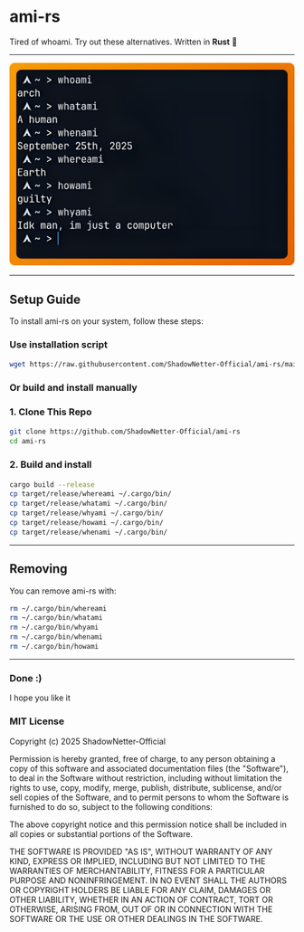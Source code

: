 # ami-rs

Tired of whoami. Try out these alternatives. Written in **Rust** 🦀

---

![Overview](screenshots/overview.png)

---

## Setup Guide

To install ami-rs on your system, follow these steps:

### Use installation script

```bash
wget https://raw.githubusercontent.com/ShadowNetter-Official/ami-rs/main/install.sh && sh install.sh
```

### Or build and install manually

### 1. Clone This Repo

```bash
git clone https://github.com/ShadowNetter-Official/ami-rs
cd ami-rs
```
### 2. Build and install

```bash
cargo build --release
cp target/release/whereami ~/.cargo/bin/
cp target/release/whatami ~/.cargo/bin/
cp target/release/whyami ~/.cargo/bin/
cp target/release/howami ~/.cargo/bin/
cp target/release/whenami ~/.cargo/bin/
```

---

## Removing

You can remove ami-rs with:

```bash
rm ~/.cargo/bin/whereami
rm ~/.cargo/bin/whatami
rm ~/.cargo/bin/whyami
rm ~/.cargo/bin/whenami
rm ~/.cargo/bin/howami
```

---

### Done :)

I hope you like it

### MIT License

Copyright (c) 2025 ShadowNetter-Official

Permission is hereby granted, free of charge, to any person obtaining a copy
of this software and associated documentation files (the "Software"), to deal
in the Software without restriction, including without limitation the rights
to use, copy, modify, merge, publish, distribute, sublicense, and/or sell
copies of the Software, and to permit persons to whom the Software is
furnished to do so, subject to the following conditions:

The above copyright notice and this permission notice shall be included in all
copies or substantial portions of the Software.

THE SOFTWARE IS PROVIDED "AS IS", WITHOUT WARRANTY OF ANY KIND, EXPRESS OR
IMPLIED, INCLUDING BUT NOT LIMITED TO THE WARRANTIES OF MERCHANTABILITY,
FITNESS FOR A PARTICULAR PURPOSE AND NONINFRINGEMENT. IN NO EVENT SHALL THE
AUTHORS OR COPYRIGHT HOLDERS BE LIABLE FOR ANY CLAIM, DAMAGES OR OTHER
LIABILITY, WHETHER IN AN ACTION OF CONTRACT, TORT OR OTHERWISE, ARISING FROM,
OUT OF OR IN CONNECTION WITH THE SOFTWARE OR THE USE OR OTHER DEALINGS IN THE
SOFTWARE.
